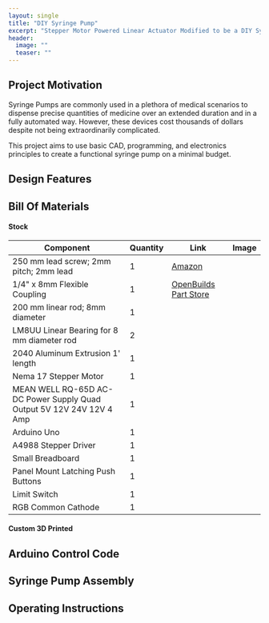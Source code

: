 ```yaml
---
layout: single
title: "DIY Syringe Pump"
excerpt: "Stepper Motor Powered Linear Actuator Modified to be a DIY Syringe Pump"
header:
  image: ""
  teaser: ""
---
```


## Project Motivation

Syringe Pumps are commonly used in a plethora of medical scenarios to dispense precise quantities of medicine over 
an extended duration and in a fully automated way. However, these devices cost thousands of dollars despite not 
being extraordinarily complicated.

This project aims to use basic CAD, programming, and electronics principles to create a functional syringe pump on a 
minimal budget.

## Design Features


## Bill Of Materials

#### Stock

| Component                                                            | Quantity | Link                                                                                                          | Image |
|----------------------------------------------------------------------|----------|---------------------------------------------------------------------------------------------------------------|-------|
| 250 mm lead screw; 2mm pitch; 2mm lead                               | 1        | [Amazon](https://www.amazon.com/dp/B07R1H5ZMV/ref=cm_sw_em_r_mt_dp_0YZ13D4HQBGW2Z86PBV1?_encoding=UTF8&psc=1) |       |
| 1/4" x 8mm Flexible Coupling                                         | 1        | [OpenBuilds Part Store](https://openbuildspartstore.com/1-4-x-8mm-flexible-coupling/)                         |       |
| 200 mm linear rod; 8mm diameter                                      | 1        |                                                                                                               |       |
| LM8UU Linear Bearing for 8 mm diameter rod                           | 2        |                                                                                                               |       |
| 2040 Aluminum Extrusion 1' length                                    | 1        |                                                                                                               |       |
| Nema 17 Stepper Motor                                                | 1        |                                                                                                               |       |
| MEAN WELL RQ-65D AC-DC Power Supply Quad Output 5V 12V 24V 12V 4 Amp | 1        |                                                                                                               |       |
| Arduino Uno                                                          | 1        |                                                                                                               |       |
| A4988 Stepper Driver                                                 | 1        |                                                                                                               |       |
| Small Breadboard                                                     | 1        |                                                                                                               |       |
| Panel Mount Latching Push Buttons                                    | 1        |                                                                                                               |       |
| Limit Switch                                                         | 1        |                                                                                                               |       |
| RGB Common Cathode                                                   | 1        |                                                                                                               |       |

#### Custom 3D Printed

## Arduino Control Code

<script src="https://gist.github.com/alexanderwin37/3bb129f6786a10142793fe48e84a1a1d.js"></script>

## Syringe Pump Assembly

## Operating Instructions